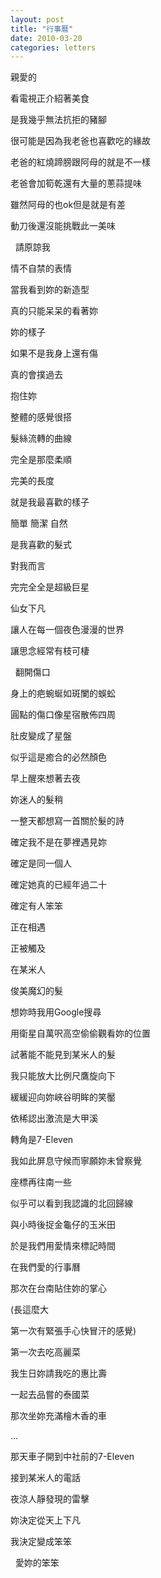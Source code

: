 ```yaml
---
layout: post
title: "行事曆"
date: 2010-03-20
categories: letters
---
```


親愛的
 

看電視正介紹著美食


是我幾乎無法抗拒的豬腳


很可能是因為我老爸也喜歡吃的緣故


老爸的紅燒蹄膀跟阿母的就是不一樣


老爸會加筍乾還有大量的蔥蒜提味


雖然阿母的也ok但是就是有差


動刀後還沒能挑戰此一美味


 
請原諒我


情不自禁的表情


當我看到妳的新造型


真的只能呆呆的看著妳


妳的樣子


如果不是我身上還有傷


真的會撲過去


抱住妳


整體的感覺很搭


髮絲流轉的曲線


完全是那麼柔順


完美的長度


就是我最喜歡的樣子


簡單 簡潔 自然


是我喜歡的髮式


對我而言


完完全全是超級巨星


仙女下凡


讓人在每一個夜色漫漫的世界


讓思念經常有枝可棲


 
翻開傷口


身上的疤蜿蜒如斑闌的蜈蚣


圓點的傷口像星宿散佈四周


肚皮變成了星盤


似乎這是癒合的必然顏色


早上醒來想著去夜


妳迷人的髮稍


一整天都想寫一首關於髮的詩


確定我不是在夢裡遇見妳


確定是同一個人


確定她真的已經年過二十


確定有人笨笨


正在相遇


正被觸及


在某米人


俊美魔幻的髮


想妳時我用Google搜尋


用衛星自萬呎高空偷偷觀看妳的位置


試著能不能見到某米人的髮


我只能放大比例尺鷹旋向下


緩緩迎向妳峽谷明眸的笑靨


依稀認出激流是大甲溪


轉角是7-Eleven


我如此屏息守候而寧願妳未曾察覺


座標再往南一些


似乎可以看到我認識的北回歸線


與小時後捉金龜仔的玉米田


於是我們用愛情來標記時間


在我們愛的行事曆


那次在台南貼住妳的掌心

(長這麼大


第一次有緊張手心快冒汗的感覺)


第一次去吃高麗菜


我生日妳請我吃的惠比壽


一起去品嘗的泰國菜


那次坐妳充滿檜木香的車


…


那天車子開到中社前的7-Eleven


接到某米人的電話


夜涼人靜發現的雷擊


妳決定從天上下凡


我決定變成笨笨


 
愛妳的笨笨
